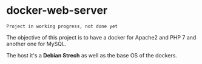 # docker-web-server

`Project in working progress, not done yet`

The objective of this project is to have a docker for Apache2 and PHP 7 and another one for MySQL.

The host it's a **Debian Strech** as well as the base OS of the dockers.
